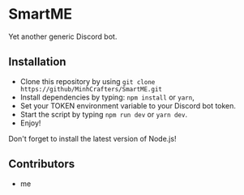 # SmartME

Yet another generic Discord bot.

## Installation

- Clone this repository by using `git clone https://github/MinhCrafters/SmartME.git`
- Install dependencies by typing: `npm install` or `yarn`,
- Set your TOKEN environment variable to your Discord bot token.
- Start the script by typing `npm run dev` or `yarn dev`.
- Enjoy!

Don't forget to install the latest version of Node.js!

## Contributors
- me
